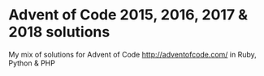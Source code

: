 # Advent of Code 2015, 2016, 2017 & 2018 solutions

My mix of solutions for Advent of Code http://adventofcode.com/ in Ruby, Python & PHP
